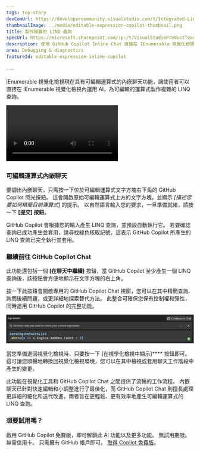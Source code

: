 ```yaml
---
tags: top-story
devComUrl: https://developercommunity.visualstudio.com/t/Integrated-Linq-Editor/442398
thumbnailImage: ../media/editable-expression-copilot-thumbnail.png
title: 製作複雜的 LINQ 查詢
specUrl: https://microsoft.sharepoint.com/:p:/t/VisualStudioProductTeam/ETycaBw7iJdFhgYRYWGSa34BXJEaakZ2PCrAWHmhkEbAsA?e=7hIYoO
description: 使用 GitHub Copilot Inline Chat 直接在 IEnumerable 視覺化檢視中增強的可編輯運算式。
area: Debugging & diagnostics
featureId: editable-expression-inline-copilot

---
```



IEnumerable 視覺化檢視現在具有可編輯運算式的內嵌聊天功能，讓使用者可以直接在 IEnumerable 視覺化檢視內運用 AI，為可編輯的運算式製作複雜的 LINQ 查詢。 

![IEnumerable 視覺化檢視內嵌聊天](../media/editable-expression-inline-copilot.mp4)

### 可編輯運算式內嵌聊天

要調出內嵌聊天，只需按一下位於可編輯運算式文字方塊右下角的 GitHub Copilot 閃光按鈕。 這會開啟原始可編輯運算式上方的文字方塊，並顯示 *[描述您要如何精簡目前運算式]* 的提示。 以自然語言輸入您的要求，一旦準備就緒，請按一下 **[提交] 按鈕**。

GitHub Copilot 會根據您的輸入產生 LINQ 查詢，並預設自動執行它。 若要確認查詢已成功產生並套用，請尋找綠色核取記號，這表示 GitHub Copilot 所產生的 LINQ 查詢已完全執行並套用。

### 繼續前往 GitHub Copilot Chat
此功能還包括一個 **[在聊天中繼續]** 按鈕，當 GitHub Copilot 至少產生一個 LINQ 查詢後，該按鈕會方便地顯示在文字方塊的右上角。 

按一下此按鈕會開啟專用的 GitHub Copilot Chat 視窗，您可以在其中精簡查詢、詢問後續問題，或更詳細地探索替代方法。 此整合可確保您保有控制權和彈性，同時運用 GitHub Copilot 的完整功能。

![可編輯運算式內嵌 GitHub Copilot](../media/editable-expression-copilot.png)

當您準備退回視覺化檢視時，只要按一下 [在視學化檢視中顯示]**** 按鈕即可。 這可讓您順暢地轉換回視覺化檢視環境，您可以在其中檢視或套用聊天工作階段中產生的變更。

此功能在視覺化工具和 GitHub Copilot Chat 之間提供了流暢的工作流程。 內嵌聊天已針對快速編輯和小調整進行了最佳化，而 GitHub Copilot Chat 則擅長處理更詳細的細化和迭代改進，兩者旨在更輕鬆、更有效率地產生可編輯運算式的 LINQ 查詢。

### 想要試用嗎？
啟用 GitHub Copilot 免費版，即可解鎖此 AI 功能以及更多功能。
 無試用期限。 無需信用卡。 只需擁有 GitHub 帳戶即可。 [取得 Copilot 免費版](vscmd://View.GitHub.Copilot.Chat)。
